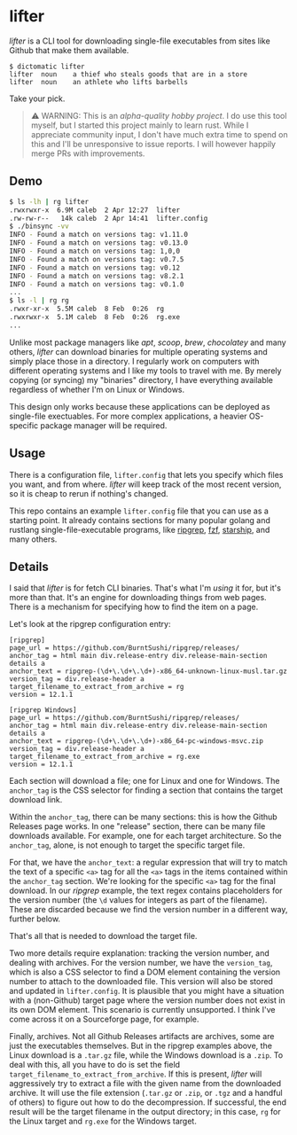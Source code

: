 # lifter

*lifter* is a CLI tool for downloading single-file executables
from sites like Github that make them available.

```
$ dictomatic lifter
lifter  noun    a thief who steals goods that are in a store
lifter  noun    an athlete who lifts barbells
```

Take your pick.

> :warning: WARNING: This is an *alpha-quality hobby project*. I do use this
> tool myself, but I started this project mainly to learn rust. While I
> appreciate community input, I don't have much extra time to spend on this and
> I'll be unresponsive to issue reports. I will however happily merge PRs with
> improvements.

## Demo

```bash
$ ls -lh | rg lifter
.rwxrwxr-x  6.9M caleb  2 Apr 12:27  lifter
.rw-rw-r--   14k caleb  2 Apr 14:41  lifter.config
$ ./binsync -vv
INFO - Found a match on versions tag: v1.11.0
INFO - Found a match on versions tag: v0.13.0
INFO - Found a match on versions tag: 1,0,0
INFO - Found a match on versions tag: v0.7.5
INFO - Found a match on versions tag: v0.12
INFO - Found a match on versions tag: v8.2.1
INFO - Found a match on versions tag: v0.1.0
...
$ ls -l | rg rg
.rwxr-xr-x  5.5M caleb  8 Feb  0:26  rg
.rwxrwxr-x  5.1M caleb  8 Feb  0:26  rg.exe
...
```

Unlike most package managers like *apt*, *scoop*, *brew*, *chocolatey*
and many others, *lifter* can download binaries for multiple operating
systems and simply place those in a directory. I regularly work on
computers with different operating systems and I like my tools to travel
with me. By merely copying (or syncing) my "binaries" directory, I have
everything available regardless of whether I'm on Linux or Windows.

This design only works because these applications can be deployed as
single-file exectuables. For more complex applications, a heavier
OS-specific package manager will be required.

## Usage

There is a configuration file, `lifter.config` that lets you specify which
files you want, and from where. *lifter* will keep track of the most recent
version, so it is cheap to rerun if nothing's changed.

This repo contains an example `lifter.config` file that you can use as a
starting point. It already contains sections for many popular golang and
rustlang single-file-executable programs, like
[ripgrep](https://github.com/BurntSushi/ripgrep),
[fzf](https://github.com/junegunn/fzf),
[starship](https://github.com/starship/starship),
and many others.

## Details

I said that *lifter* is for fetch CLI binaries. That's what I'm *using* it
for, but it's more than that. It's an engine for downloading things from
web pages. There is a mechanism for specifying how to find the item on a
page.

Let's look at the ripgrep configuration entry:

```inifile
[ripgrep]
page_url = https://github.com/BurntSushi/ripgrep/releases/
anchor_tag = html main div.release-entry div.release-main-section details a
anchor_text = ripgrep-(\d+\.\d+\.\d+)-x86_64-unknown-linux-musl.tar.gz
version_tag = div.release-header a
target_filename_to_extract_from_archive = rg
version = 12.1.1

[ripgrep Windows]
page_url = https://github.com/BurntSushi/ripgrep/releases/
anchor_tag = html main div.release-entry div.release-main-section details a
anchor_text = ripgrep-(\d+\.\d+\.\d+)-x86_64-pc-windows-msvc.zip
version_tag = div.release-header a
target_filename_to_extract_from_archive = rg.exe
version = 12.1.1
```

Each section will download a file; one for Linux and one for Windows.
The `anchor_tag` is the CSS selector for finding a section that contains
the target download link.

Within the `anchor_tag`, there can be many sections: this is how the Github
Releases page works. In one "release" section, there can be many file
downloads available. For example, one for each target architecture.
So the `anchor_tag`, alone, is not enough to target the specific target
file.

For that, we have the `anchor_text`: a regular expression that
will try to match the text of a specific `<a>` tag for all the `<a>` tags
in the items contained within the `anchor_tag` section. We're looking for
the specific `<a>` tag for the final download. In our *ripgrep* example,
the text regex contains placeholders for the version number (the `\d` values
for integers as part of the filename). These are discarded because we find
the version number in a different way, further below.

That's all that is needed to download the target file.

Two more details require explanation: tracking the version number,
and dealing with archives. For the version number, we have the `version_tag`,
which is also a CSS selector to find a DOM element containing the version
number to attach to the downloaded file. This version will also be stored
and updated in `lifter.config`. It is plausible that you might have a
situation with a (non-Github) target page where the version number does
not exist in its own DOM element. This scenario is currently unsupported.
I think I've come across it on a Sourceforge page, for example.

Finally, archives. Not all Github Releases artifacts are archives, some are
just the executables themselves. But in the ripgrep examples above, the Linux
download is a `.tar.gz` file, while the Windows download is a `.zip`. To deal
with this, all you have to do is set the field
`target_filename_to_extract_from_archive`. If this is present, *lifter* will
aggressively try to extract a file with the given name from the downloaded
archive. It will use the file extension (`.tar.gz` or `.zip`, or `.tgz` and a
handful of others) to figure out how to do the decompression. If successful,
the end result will be the target filename in the output directory; in this
case, `rg` for the Linux target and `rg.exe` for the Windows target.

